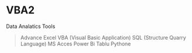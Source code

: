 # VBA2
Data Analatics Tools
>Advance Excel
>VBA (Visual Basic Application)
>SQL (Structure Quarry Language)
>MS Acces
>Power Bi
>Tablu
>Pythone

